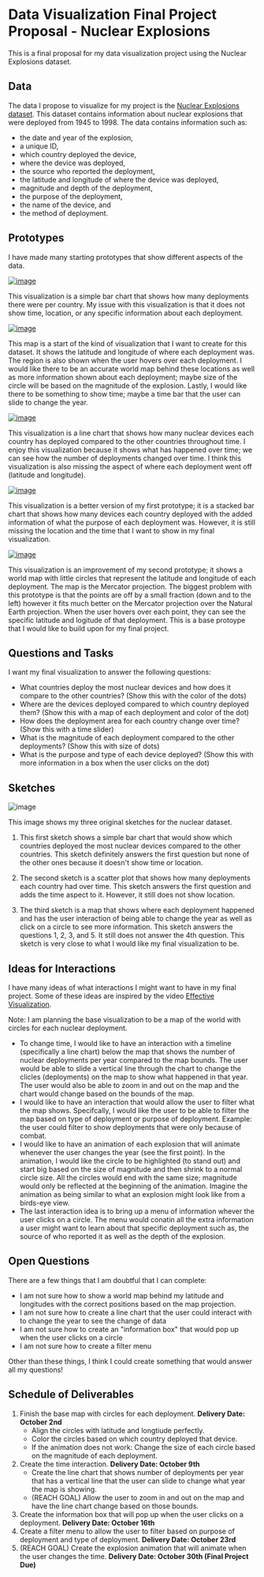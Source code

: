 # Data Visualization Final Project Proposal - Nuclear Explosions

This is a final proposal for my data visualization project using the Nuclear Explosions dataset.

## Data

The data I propose to visualize for my project is the [Nuclear Explosions dataset](https://github.com/rfordatascience/tidytuesday/tree/master/data/2019/2019-08-20). This dataset contains information about nuclear explosions that were deployed from 1945 to 1998. The data contains information such as:
 * the date and year of the explosion, 
 * a unique ID, 
 * which country deployed the device, 
 * where the device was deployed, 
 * the source who reported the deployment, 
 * the latitude and longitude of where the device was deployed, 
 * magnitude and depth of the deployment, 
 * the purpose of the deployment, 
 * the name of the device, and
 * the method of deployment.

## Prototypes

I have made many starting prototypes that show different aspects of the data. 

[![image](https://user-images.githubusercontent.com/23533132/65432224-d22fa600-dde8-11e9-9b88-8ccab1eb3b3d.png)](https://beta.vizhub.com/rachelhahn/ecc92c07391341999d4017de7f9eb3b5)

This visualization is a simple bar chart that shows how many deployments there were per country. My issue with this visualization is that it does not show time, location, or any specific information about each deployment. 

[![image](https://user-images.githubusercontent.com/23533132/65432562-6e59ad00-dde9-11e9-9b53-aa212f3ca3fa.png)](https://beta.vizhub.com/rachelhahn/64c679fe2e3e4b248e97da26d7b6e011)

This map is a start of the kind of visualization that I want to create for this dataset. It shows the latitude and longitude of where each deployment was. The region is also shown when the user hovers over each deployment. I would like there to be an accurate world map behind these locations as well as more information shown about each deployment; maybe size of the circle will be based on the magnitude of the explosion. Lastly, I would like there to be something to show time; maybe a time bar that the user can slide to change the year. 

[![image](https://user-images.githubusercontent.com/23533132/65433064-5171a980-ddea-11e9-9b17-4c68015e19d7.png)](https://beta.vizhub.com/rachelhahn/6564525e2c61457d96b282b152241ffe)

This visualization is a line chart that shows how many nuclear devices each country has deployed compared to the other countries throughout time. I enjoy this visualization because it shows what has happened over time; we can see how the number of deployments changed over time. I think this visualization is also missing the aspect of where each deployment went off (latitude and longitude). 

[![image](https://user-images.githubusercontent.com/23533132/65433552-410dfe80-ddeb-11e9-8870-f43ec268bdbe.png)](https://beta.vizhub.com/rachelhahn/951ee3e6df1446929164d6833eefc92d)

This visualization is a better version of my first prototype; it is a stacked bar chart that shows how many devices each country deployed with the added information of what the purpose of each deployment was. However, it is still missing the location and the time that I want to show in my final visualization. 

[![image](https://user-images.githubusercontent.com/23533132/65882660-72467b80-e363-11e9-8389-bd3bea6603c9.png)](https://beta.vizhub.com/rachelhahn/cdee1169ba054ac09d5483965a49e338)

This visualization is an improvement of my second prototype; it shows a world map with little circles that represent the latitude and longitude of each deployment. The map is the Mercator projection. The biggest problem with this prototype is that the points are off by a small fraction (down and to the left) however it fits much better on the Mercator projection over the Natural Earth projection. When the user hovers over each point, they can see the specific latitude and logitude of that deployment. This is a base protoype that I would like to build upon for my final project. 

## Questions and Tasks

I want my final visualization to answer the following questions:

 * What countries deploy the most nuclear devices and how does it compare to the other countries? (Show this with the color of the dots)
 * Where are the devices deployed compared to which country deployed them? (Show this with a map of each deployment and color of the dot)
 * How does the deployment area for each country change over time? (Show this with a time slider)
 * What is the magnitude of each deployment compared to the other deployments? (Show this with size of dots)
 * What is the purpose and type of each device deployed? (Show this with more information in a box when the user clicks on the dot)

## Sketches

![image](https://user-images.githubusercontent.com/23533132/65434458-d78eef80-ddec-11e9-8061-52e28af5426b.png)

This image shows my three original sketches for the nuclear dataset. 

1. This first sketch shows a simple bar chart that would show which countries deployed the most nuclear devices compared to the other countries. This sketch definitely answers the first question but none of the other ones because it doesn't show time or location. 

2. The second sketch is a scatter plot that shows how many deployments each country had over time. This sketch answers the first question and adds the time aspect to it. However, it still does not show location. 

3. The third sketch is a map that shows where each deployment happened and has the user interaction of being able to change the year as well as click on a circle to see more information. This sketch answers the questions 1, 2, 3, and 5. It still does not answer the 4th question. This sketch is very close to what I would like my final visualization to be. 

## Ideas for Interactions

I have many ideas of what interactions I might want to have in my final project. Some of these ideas are inspired by the video [Effective Visualization](https://canvas.wpi.edu/courses/18991/pages/video-effective-visualization?module_item_id=330143). 

Note: I am planning the base visualization to be a map of the world with circles for each nuclear deployment. 

 * To change time, I would like to have an interaction with a timeline (specifically a line chart) below the map that shows the number of nuclear deployments per year compared to the map bounds. The user would be able to slide a vertical line through the chart to change the clicles (deployments) on the map to show what happened in that year. The user would also be able to zoom in and out on the map and the chart would change based on the bounds of the map.
 * I would like to have an interaction that would allow the user to filter what the map shows. Specifcally, I would like the user to be able to filter the map based on type of deployment or purpose of deployment. Example: the user could filter to show deployments that were only because of combat.
 * I would like to have an animation of each explosion that will animate whenever the user changes the year (see the first point). In the animation, I would like the circle to be highlighted (to stand out) and start big based on the size of magnitude and then shrink to a normal circle size. All the circles would end with the same size; magnitude would only be reflected at the beginning of the animation. Imagine the animation as being similar to what an explosion might look like from a birds-eye view.  
 * The last interaction idea is to bring up a menu of information whever the user clicks on a circle. The menu would conatin all the extra information a user might want to learn about that specific deployment such as, the source of who reported it as well as the depth of the explosion. 

## Open Questions

There are a few things that I am doubtful that I can complete:

 * I am not sure how to show a world map behind my latitude and longitudes with the correct positions based on the map projection. 
 * I am not sure how to create a line chart that the user could interact with to change the year to see the change of data
 * I am not sure how to create an "information box" that would pop up when the user clicks on a circle
 * I am not sure how to create a filter menu
 
 Other than these things, I think I could create something that would answer all my questions!
 
 ## Schedule of Deliverables
 
 1. Finish the base map with circles for each deployment. **Delivery Date: October 2nd**
    - Align the circles with latitude and longtiude perfectly.
    - Color the circles based on which country deployed that device.
    - If the animation does not work: Change the size of each circle based on the magnitude of each deployment. 
 2. Create the time interaction. **Delivery Date: October 9th**
    - Create the line chart that shows number of deployments per year that has a vertical line that the user can slide to change what year the map is showing. 
    - (REACH GOAL) Allow the user to zoom in and out on the map and have the line chart change based on those bounds. 
 3. Create the information box that will pop up when the user clicks on a deployment. **Delivery Date: October 16th**
 4. Create a filter menu to allow the user to filter based on purpose of deployment and type of deployment. **Delivery Date: October 23rd**
 5. (REACH GOAL) Create the explosion animation that will animate when the user changes the time. **Delivery Date: October 30th (Final Project Due)**






